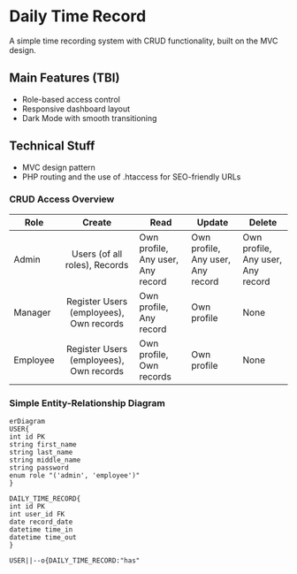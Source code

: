# Daily Time Record
A simple time recording system with CRUD functionality, built on the MVC design.
## Main Features (TBI)
- Role-based access control
- Responsive dashboard layout
- Dark Mode with smooth transitioning
## Technical Stuff
- MVC design pattern
- PHP routing and the use of .htaccess for SEO-friendly URLs
### CRUD Access Overview
| Role     |                   Create                    | Read                              | Update                            | Delete                            |
| -------- | :-----------------------------------------: | --------------------------------- | --------------------------------- | --------------------------------- |
| Admin    |        Users (of all roles), Records        | Own profile, Any user, Any record | Own profile, Any user, Any record | Own profile, Any user, Any record |
| Manager  | Register Users (employees), Own records | Own profile, Any record           | Own profile                       | None                              |
| Employee |        Register Users (employees), Own records        | Own profile, Own records          | Own profile                       | None                              |
### Simple Entity-Relationship Diagram
```mermaid
erDiagram
USER{
int id PK
string first_name
string last_name
string middle_name
string password
enum role "('admin', 'employee')"
}

DAILY_TIME_RECORD{
int id PK
int user_id FK
date record_date
datetime time_in
datetime time_out
}

USER||--o{DAILY_TIME_RECORD:"has"
```